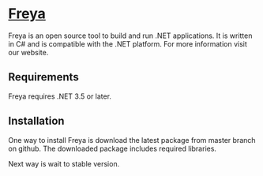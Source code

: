 [Freya](http://freya.drahnik-lukas.com)
===================================

Freya is an open source tool to build and run .NET applications. It is written in C# and
is compatible with the .NET platform. For more information visit our website.


Requirements
------------

Freya requires .NET 3.5 or later.


Installation
------------

One way to install Freya is download the latest package from master branch on github.
The downloaded package includes required libraries. 

Next way is wait to stable version.
